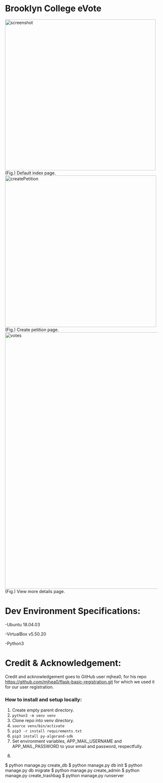 # Brooklyn College eVote
<img width="496" alt="screenshot" src="https://user-images.githubusercontent.com/10848641/65827844-8a82a180-e262-11e9-9bcc-98cd4eafcf1c.png">
(Fig.) Default index page.

<img width="498" alt="createPetition" src="https://user-images.githubusercontent.com/10848641/65838085-4a0c3d80-e2cd-11e9-99a1-af29eab94e2f.png">
(Fig.) Create petition page.

<img width="843" alt="votes" src="https://user-images.githubusercontent.com/10848641/65838013-44622800-e2cc-11e9-8bf1-8672a7e5aa41.png">
(Fig.) View more details page.


# Dev Environment Specifications:
-Ubuntu 18.04.03

-VirtualBox v5.50.20

-Python3 

# Credit & Acknowledgement:
Credit and acknowledgement goes to GitHub user mjhea0, for his repo https://github.com/mjhea0/flask-basic-registration.git for which we used it for our user registration. 


### How to install and setup locally:

1. Create empty parent directory.
2. `python3 -m venv venv`
3. Clone repo into venv directory.
4. `source venv/bin/activate`
5. `pip3 -r install requirements.txt`
6. `pip3 install py-algorand-sdk`
7. Set environment variables, APP_MAIL_USERNAME and APP_MAIL_PASSWORD to your email and password, respectfully.
8. ```sh
$ python manage.py create_db
$ python manage.py db init
$ python manage.py db migrate
$ python manage.py create_admin
$ python manage.py create_trashbag
$ python manage.py runserver
```

